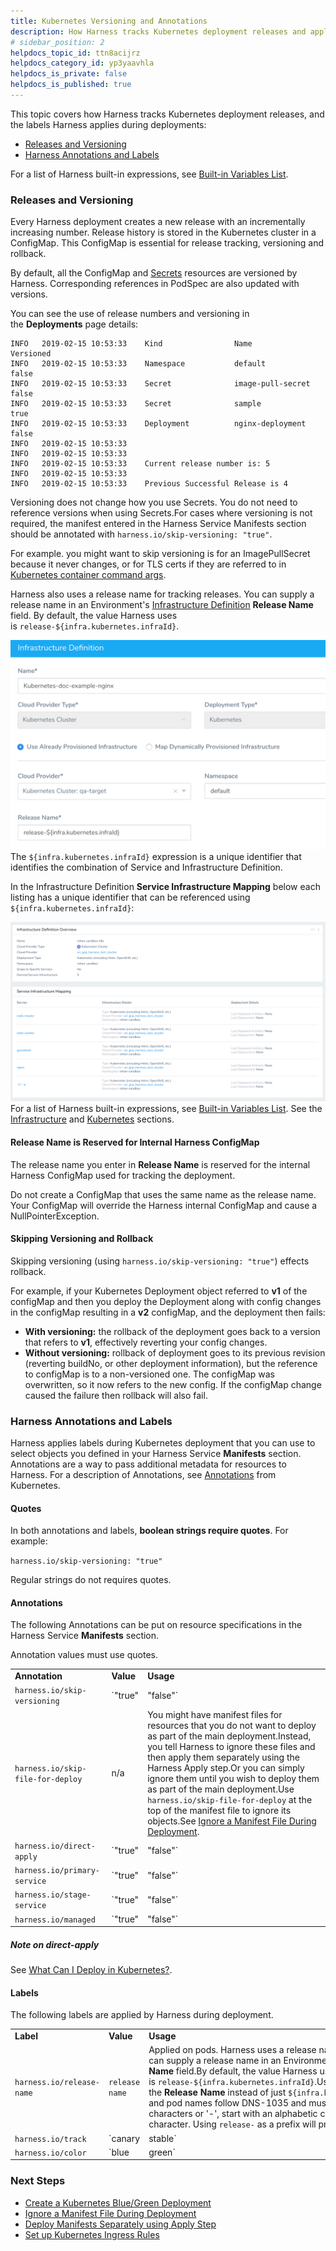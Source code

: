 ```yaml
---
title: Kubernetes Versioning and Annotations
description: How Harness tracks Kubernetes deployment releases and applies labels during deployments.
# sidebar_position: 2
helpdocs_topic_id: ttn8acijrz
helpdocs_category_id: yp3yaavhla
helpdocs_is_private: false
helpdocs_is_published: true
---
```


This topic covers how Harness tracks Kubernetes deployment releases, and the labels Harness applies during deployments:

* [Releases and Versioning](#releases_and_versioning)
* [Harness Annotations and Labels](#harness_annotations_and_labels)

For a list of Harness built-in expressions, see [Built-in Variables List](../../variables/built-in-variables-list.md).

### Releases and Versioning

Every Harness deployment creates a new release with an incrementally increasing number. Release history is stored in the Kubernetes cluster in a ConfigMap. This ConfigMap is essential for release tracking, versioning and rollback.

By default, all the ConfigMap and [Secrets](https://kubernetes.io/docs/concepts/configuration/secret/) resources are versioned by Harness. Corresponding references in PodSpec are also updated with versions.

You can see the use of release numbers and versioning in the **Deployments** page details:


```
INFO   2019-02-15 10:53:33    Kind                Name                                    Versioned   
INFO   2019-02-15 10:53:33    Namespace           default                                 false       
INFO   2019-02-15 10:53:33    Secret              image-pull-secret                       false       
INFO   2019-02-15 10:53:33    Secret              sample                                  true        
INFO   2019-02-15 10:53:33    Deployment          nginx-deployment                        false       
INFO   2019-02-15 10:53:33      
INFO   2019-02-15 10:53:33      
INFO   2019-02-15 10:53:33    Current release number is: 5  
INFO   2019-02-15 10:53:33      
INFO   2019-02-15 10:53:33    Previous Successful Release is 4
```
Versioning does not change how you use Secrets. You do not need to reference versions when using Secrets.For cases where versioning is not required, the manifest entered in the Harness Service Manifests section should be annotated with `harness.io/skip-versioning: "true"`.

For example. you might want to skip versioning is for an ImagePullSecret because it never changes, or for TLS certs if they are referred to in [Kubernetes container command args](https://kubernetes.io/docs/tasks/inject-data-application/define-command-argument-container/).

Harness also uses a release name for tracking releases. You can supply a release name in an Environment's [Infrastructure Definition](../../../../continuous-delivery/model-cd-pipeline/environments/infrastructure-definitions.md) **Release Name** field. By default, the value Harness uses is `release-${infra.kubernetes.infraId}`.

![](./static/versioning-and-annotations-03.png)
The `${infra.kubernetes.infraId}` expression is a unique identifier that identifies the combination of Service and Infrastructure Definition.

In the Infrastructure Definition **Service Infrastructure Mapping** below each listing has a unique identifier that can be referenced using `${infra.kubernetes.infraId}`:

![](./static/versioning-and-annotations-04.png)
For a list of Harness built-in expressions, see [Built-in Variables List](../../variables/built-in-variables-list.md). See the [Infrastructure](../../variables/built-in-variables-list.md#infrastructure) and [Kubernetes](../../variables/built-in-variables-list.md#kubernetes) sections.

#### Release Name is Reserved for Internal Harness ConfigMap

The release name you enter in **Release Name** is reserved for the internal Harness ConfigMap used for tracking the deployment.

Do not create a ConfigMap that uses the same name as the release name. Your ConfigMap will override the Harness internal ConfigMap and cause a NullPointerException.

#### Skipping Versioning and Rollback

Skipping versioning (using `harness.io/skip-versioning: "true"`) effects rollback.

For example, if your Kubernetes Deployment object referred to **v1** of the configMap and then you deploy the Deployment along with config changes in the configMap resulting in a **v2** configMap, and the deployment then fails:

* **With versioning:** the rollback of the deployment goes back to a version that refers to **v1**, effectively reverting your config changes.
* **Without versioning:** rollback of deployment goes to its previous revision (reverting buildNo, or other deployment information), but the reference to configMap is to a non-versioned one. The configMap was overwritten, so it now refers to the new config. If the configMap change caused the failure then rollback will also fail.

### Harness Annotations and Labels

Harness applies labels during Kubernetes deployment that you can use to select objects you defined in your Harness Service **Manifests** section. Annotations are a way to pass additional metadata for resources to Harness. For a description of Annotations, see [Annotations](https://kubernetes.io/docs/concepts/overview/working-with-objects/annotations/) from Kubernetes.

#### Quotes

In both annotations and labels, **boolean strings require quotes**. For example:

`harness.io/skip-versioning: "true"`

Regular strings do not requires quotes.

#### Annotations

The following Annotations can be put on resource specifications in the Harness Service **Manifests** section.

Annotation values must use quotes.

|  |  |  |
| --- | --- | --- |
| **Annotation** | **Value** | **Usage** |
| `harness.io/skip-versioning` | `"true"|"false"` | To exclude versioning of a resource (ConfigMap or Secret). |
| `harness.io/skip-file-for-deploy` | n/a | You might have manifest files for resources that you do not want to deploy as part of the main deployment.Instead, you tell Harness to ignore these files and then apply them separately using the Harness Apply step.Or you can simply ignore them until you wish to deploy them as part of the main deployment.Use `harness.io/skip-file-for-deploy` at the top of the manifest file to ignore its objects.See [Ignore a Manifest File During Deployment](../../../../continuous-delivery/kubernetes-deployments/ignore-a-manifest-file-during-deployment.md). |
| `harness.io/direct-apply` | `"true"|"false"` | If more than one workload is present in the Service **Manifests** files, use this annotation to apply an unmanaged workload.Apply an unmanaged workload by setting the annotation to `"true"`.See [Ignore a Manifest File During Deployment](../../../../continuous-delivery/kubernetes-deployments/ignore-a-manifest-file-during-deployment.md) and [Deploy Manifests Separately using Apply Step](../../../../continuous-delivery/kubernetes-deployments/deploy-manifests-separately-using-apply-step.md).Multiple workloads are supported in [Rolling Update](../../../../continuous-delivery/kubernetes-deployments/create-a-kubernetes-rolling-deployment.md) deployment strategies. Multiple workloads are not supported in [Canary](../../../../continuous-delivery/kubernetes-deployments/create-a-kubernetes-canary-deployment.md) and [Blue/Green](../../../../continuous-delivery/kubernetes-deployments/create-a-kubernetes-blue-green-deployment.md). |
| `harness.io/primary-service` | `"true"|"false"` | Identifies the primary Kubernetes service in a Blue/Green deployment. |
| `harness.io/stage-service` | `"true"|"false"` | Identifies the Kubernetes stage service in a Blue/Green deployment. |
| `harness.io/managed` | `"true"|"false"` | **Required** for Harness to identify that a DestinationRule or VirtualService is managed.This annotation is used to identify which DestinationRule or VirtualService Harness should update during traffic splitting when there are more than one.Harness requires that the managed VirtualService have only one route in the `http` list in order to know which one to update.If the DestinationRule/VirtualService uses `harness.io/managed: false`, that is the same as if `harness.io/managed` were omitted. In this case, Harness will not perform any traffic shifting.See [Set Up Kubernetes Traffic Splitting](../../../../continuous-delivery/kubernetes-deployments/set-up-kubernetes-traffic-splitting.md). |

##### Note on direct-apply

See [What Can I Deploy in Kubernetes?](what-can-i-deploy-in-kubernetes.md).

#### Labels

The following labels are applied by Harness during deployment.



|  |  |  |
| --- | --- | --- |
| **Label** | **Value** | **Usage** |
| `harness.io/release-name` | `release name` | Applied on pods. Harness uses a release name for tracking releases, rollback, etc. You can supply a release name in an Environment's [Infrastructure Definition](../../../../continuous-delivery/model-cd-pipeline/environments/environment-configuration.md#add-an-infrastructure-definition) **Release Name** field.By default, the value Harness uses is `release-${infra.kubernetes.infraId}`.Use `release-${infra.kubernetes.infraId}` for the **Release Name** instead of just `${infra.kubernetes.infraId}`. Kubernetes service and pod names follow DNS-1035 and must consist of lowercase alphanumeric characters or '-', start with an alphabetic character, and end with an alphanumeric character. Using `release-` as a prefix will prevent any issues. |
| `harness.io/track` | `canary|stable` | Applied on pods in a Canary deployment. |
| `harness.io/color` | `blue|green` | Applied on pods in a Blue/Green deployment. |

### Next Steps

* [Create a Kubernetes Blue/Green Deployment](../../../../continuous-delivery/kubernetes-deployments/create-a-kubernetes-blue-green-deployment.md)
* [Ignore a Manifest File During Deployment](../../../../continuous-delivery/kubernetes-deployments/ignore-a-manifest-file-during-deployment.md)
* [Deploy Manifests Separately using Apply Step](../../../../continuous-delivery/kubernetes-deployments/deploy-manifests-separately-using-apply-step.md)
* [Set up Kubernetes Ingress Rules](../../../../continuous-delivery/kubernetes-deployments/set-up-kubernetes-ingress-rules.md)

